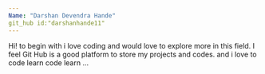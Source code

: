 ```yaml
---
Name: "Darshan Devendra Hande"
git_hub id:"darshanhande11"
---
```

Hi! to begin with i love coding and would love to explore more in this field.
I feel Git Hub is a good platform to store my projects and codes.
and i love to code learn code learn ... 

